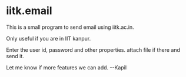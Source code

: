 # iitk.email



This is a small program to send email using iitk.ac.in.

Only useful if you are in IIT kanpur.

Enter the user id, password and other properties. attach file if there and send it.

Let me know if more features we can add. --Kapil

